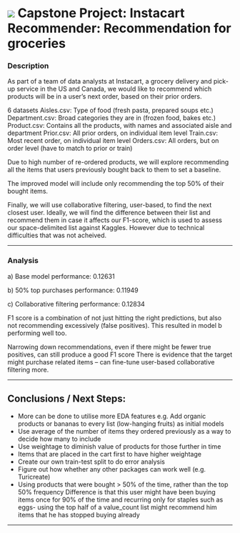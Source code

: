 # ![](https://ga-dash.s3.amazonaws.com/production/assets/logo-9f88ae6c9c3871690e33280fcf557f33.png) Capstone Project: Instacart Recommender: Recommendation for groceries


### Description

As part of a team of data analysts at Instacart, a grocery delivery and pick-up service in the US and Canada, we would like to recommend which products will be in a user’s next order, based on their prior orders.

6 datasets
Aisles.csv: Type of food (fresh pasta, prepared soups etc.)
Department.csv: Broad categories they are in (frozen food, bakes etc.)
Product.csv: Contains all the products, with names and associated aisle and department
Prior.csv: All prior orders, on individual item level
Train.csv: Most recent order, on individual item level
Orders.csv: All orders, but on order level (have to match to prior or train)

Due to high number of re-ordered products, we will explore recommending all the items that users previously bought back to them to set a baseline.

The improved model will include only recommending the top 50% of their bought items.

Finally, we will use collaborative filtering, user-based, to find the next closest user. Ideally, we will find the difference between their list and recommend them in case it affects our F1-score, which is used to assess our space-delimited list against Kaggles. However due to technical difficulties that was not acheived.



---

### Analysis

a) Base model performance: 0.12631

b) 50% top purchases performance: 0.11949

c) Collaborative filtering performance: 0.12834

F1 score is a combination of not just hitting the right predictions, but also not recommending excessively (false positives). This resulted in model b performing well too.

Narrowing down recommendations, even if there might be fewer true positives, can still produce a good F1 score
There is evidence that the target might purchase related items – can fine-tune user-based collaborative filtering more.


---

## Conclusions / Next Steps:

- More can be done to utilise more EDA features
e.g. Add organic products or bananas to every list (low-hanging fruits) as initial models
- Use average of the number of items they ordered previously as a way to decide how many to include 
- Use weightage to diminish value of products for those further in time 
- Items that are placed in the cart first to have higher weightage 
- Create our own train-test split to do error analysis 
- Figure out how whether any other packages can work well (e.g. Turicreate)
- Using products that were bought > 50% of the time, rather than the top 50% frequency 
Difference is that this user might have been buying items once for 90% of the time and recurring only for staples such as eggs- using the top half of a value_count list might recommend him items that he has stopped buying already






---
